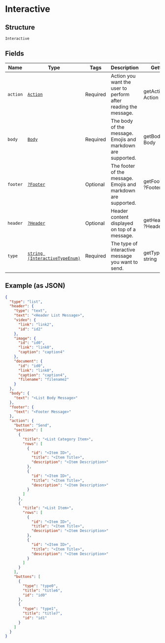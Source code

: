 
# Interactive

## Structure

`Interactive`

## Fields

| Name | Type | Tags | Description | Getter | Setter |
|  --- | --- | --- | --- | --- | --- |
| `action` | [`Action`](../../doc/models/action.md) | Required | Action you want the user to perform after reading the message. | getAction(): Action | setAction(Action action): void |
| `body` | [`Body`](../../doc/models/body.md) | Required | The body of the message. Emojis and markdown are supported. | getBody(): Body | setBody(Body body): void |
| `footer` | [`?Footer`](../../doc/models/footer.md) | Optional | The footer of the message. Emojis and markdown are supported. | getFooter(): ?Footer | setFooter(?Footer footer): void |
| `header` | [`?Header`](../../doc/models/header.md) | Optional | Header content displayed on top of a message. | getHeader(): ?Header | setHeader(?Header header): void |
| `type` | [`string (InteractiveTypeEnum)`](../../doc/models/interactive-type-enum.md) | Required | The type of interactive message you want to send. | getType(): string | setType(string type): void |

## Example (as JSON)

```json
{
  "type": "list",
  "header": {
    "type": "text",
    "text": "<Header List Message>",
    "video": {
      "link": "link2",
      "id": "id2"
    },
    "image": {
      "id": "id0",
      "link": "link0",
      "caption": "caption4"
    },
    "document": {
      "id": "id0",
      "link": "link0",
      "caption": "caption4",
      "filename": "filename2"
    }
  },
  "body": {
    "text": "<List Body Message>"
  },
  "footer": {
    "text": "<Footer Message>"
  },
  "action": {
    "button": "Send",
    "sections": [
      {
        "title": "<List Category Item>",
        "rows": [
          {
            "id": "<Item ID>",
            "title": "<Item Title>",
            "description": "<Item Description>"
          },
          {
            "id": "<Item ID>",
            "title": "<Item Title>",
            "description": "<Item Description>"
          }
        ]
      },
      {
        "title": "<List Item>",
        "rows": [
          {
            "id": "<Item ID>",
            "title": "<Item Title>",
            "description": "<Item Description>"
          },
          {
            "id": "<Item ID>",
            "title": "<Item Title>",
            "description": "<Item Description>"
          }
        ]
      }
    ],
    "buttons": [
      {
        "type": "type0",
        "title": "title6",
        "id": "id0"
      },
      {
        "type": "type1",
        "title": "title7",
        "id": "id1"
      }
    ]
  }
}
```

